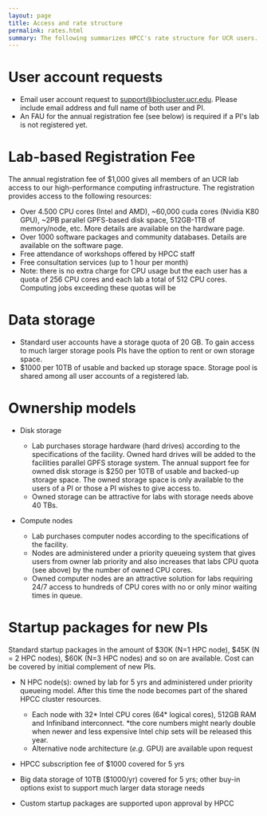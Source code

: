 ```yaml
---
layout: page
title: Access and rate structure
permalink: rates.html
summary: The following summarizes HPCC's rate structure for UCR users. Rates for external users are slightly higher and can be provided upon request. 
---
```



# User account requests

* Email user account request to [support@biocluster.ucr.edu](mailto:support@biocluster.ucr.edu). Please include email address and full name of both user and PI.
* An FAU for the annual registration fee (see below) is required if a PI's lab is not registered yet.

# Lab-based Registration Fee

The annual registration fee of $1,000 gives all members of an UCR lab access to our high-performance computing infrastructure.
The registration provides access to the following resources: 

  * Over 4.500 CPU cores (Intel and AMD), ~60,000 cuda cores (Nvidia K80 GPU), ~2PB parallel GPFS-based disk space, 512GB-1TB of memory/node, etc. More details are available on the hardware page.
  * Over 1000 software packages and community databases. Details are available on the software page.
  * Free attendance of workshops offered by HPCC staff
  * Free consultation services (up to 1 hour per month)
  * Note: there is no extra charge for CPU usage but the each user has a quota of 256 CPU cores and each lab a total of 512 CPU cores. Computing jobs exceeding these quotas will be 

# Data storage

* Standard user accounts have a storage quota of 20 GB. To gain access to much larger storage pools PIs have the option to rent or own storage space.
* $1000 per 10TB of usable and backed up storage space. Storage pool is shared among all user accounts of a registered lab.
 
# Ownership models

* Disk storage
        
    * Lab purchases storage hardware (hard drives) according to the specifications of the facility. Owned hard drives will be added to the facilities parallel GPFS storage system. The annual support fee for owned disk storage is $250 per 10TB of usable and backed-up storage space. The owned storage space is only available to the users of a PI or those a PI wishes to give access to.
    * Owned storage can be attractive for labs with storage needs above 40 TBs.

* Compute nodes
        
    * Lab purchases computer nodes according to the specifications of the facility.
    * Nodes are administered under a priority queueing system that gives users from owner lab priority and also increases that labs CPU quota (see above) by the number of owned CPU cores.
    * Owned computer nodes are an attractive solution for labs requiring 24/7 access to hundreds of CPU cores with no or only minor waiting times in queue.

# Startup packages for new PIs

Standard startup packages in the amount of $30K (N=1 HPC node), $45K (N = 2 HPC nodes), $60K (N=3 HPC nodes) and so on are available. Cost can be covered by initial complement of new PIs. 

* N HPC node(s): owned by lab for 5 yrs and administered under priority queueing model. After this time the node becomes part of the shared HPCC cluster resources. 

    * Each node with 32* Intel CPU cores (64* logical cores), 512GB RAM and Infiniband interconnect. *the core numbers might nearly double when newer and less expensive Intel chip sets will be released this year.
    * Alternative node architecture (_e.g._ GPU) are available upon request

* HPCC subscription fee of $1000 covered for 5 yrs
* Big data storage of 10TB ($1000/yr) covered for 5 yrs; other buy-in options exist to support much larger data storage needs
* Custom startup packages are supported upon approval by HPCC




